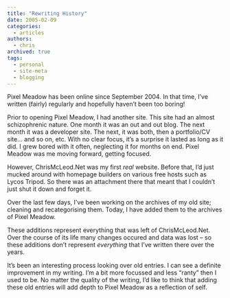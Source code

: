 ```yaml
---
title: "Rewriting History"
date: 2005-02-09
categories:
  - articles
authors:
  - chris
archived: true
tags:
  - personal
  - site-meta
  - blogging
---
```


Pixel Meadow has been online since September 2004. In that time, I’ve written (fairly) regularly and hopefully haven’t been too boring!

Prior to opening Pixel Meadow, I had another site. This site had an almost schizophrenic nature. One month it was an out and out blog. The next month it was a developer site. The next, it was both, then a portfolio/CV site… and so on, etc. With no clear focus, it’s a surprise it lasted as long as it did. I grew bored with it often, neglecting it for months on end. Pixel Meadow was me moving forward, getting focused.

However, ChrisMcLeod.Net was my first _real_ website. Before that, I’d just mucked around with homepage builders on various free hosts such as Lycos Tripod. So there was an attachment there that meant that I couldn’t just shut it down and forget it.

Over the last few days, I’ve been working on the archives of my old site; cleaning and recategorising them. Today, I have added them to the archives of Pixel Meadow.

These additions represent everything that was left of ChrisMcLeod.Net. Over the course of its life many changes occured and data was lost – so these additions don’t represent _everything_ that I’ve written there over the years.

It’s been an interesting process looking over old entries. I can see a definite improvement in my writing. I’m a bit more focussed and less “ranty” then I used to be. No matter the quality of the writing, I’d like to think that adding these old entries will add depth to Pixel Meadow as a reflection of self.
